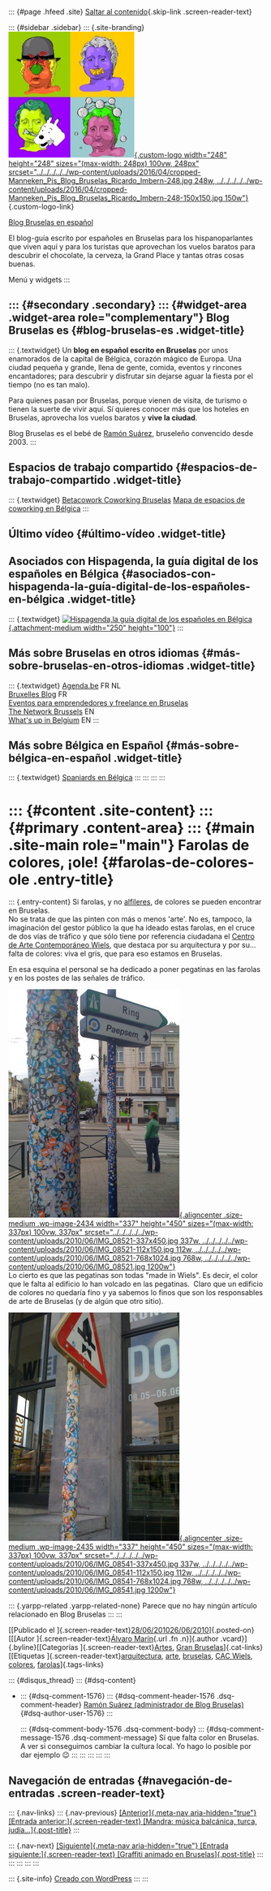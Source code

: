 ::: {#page .hfeed .site}
[Saltar al
contenido](../../../../../index.html?p=2421#content){.skip-link
.screen-reader-text}

::: {#sidebar .sidebar}
::: {.site-branding}
[![](../../../../../wp-content/uploads/2016/04/cropped-Manneken_Pis_Blog_Bruselas_Ricardo_Imbern-248.jpg){.custom-logo
width="248" height="248" sizes="(max-width: 248px) 100vw, 248px"
srcset="../../../../../wp-content/uploads/2016/04/cropped-Manneken_Pis_Blog_Bruselas_Ricardo_Imbern-248.jpg 248w, ../../../../../wp-content/uploads/2016/04/cropped-Manneken_Pis_Blog_Bruselas_Ricardo_Imbern-248-150x150.jpg 150w"}](../../../../../index.html){.custom-logo-link}

[Blog Bruselas en español](../../../../../index.html)

El blog-guía escrito por españoles en Bruselas para los hispanoparlantes
que viven aquí y para los turistas que aprovechan los vuelos baratos
para descubrir el chocolate, la cerveza, la Grand Place y tantas otras
cosas buenas.

Menú y widgets
:::

::: {#secondary .secondary}
::: {#widget-area .widget-area role="complementary"}
Blog Bruselas es {#blog-bruselas-es .widget-title}
----------------

::: {.textwidget}
Un **blog en español escrito en Bruselas** por unos enamorados de la
capital de Bélgica, corazón mágico de Europa. Una ciudad pequeña y
grande, llena de gente, comida, eventos y rincones encantadores; para
descubrir y disfrutar sin dejarse aguar la fiesta por el tiempo (no es
tan malo).

Para quienes pasan por Bruselas, porque vienen de visita, de turismo o
tienen la suerte de vivir aquí. Sí quieres conocer más que los hoteles
en Bruselas, aprovecha los vuelos baratos y **vive la ciudad**.

Blog Bruselas es el bebé de [Ramón Suárez](http://www.ramonsuarez.com),
bruseleño convencido desde 2003.
:::

Espacios de trabajo compartido {#espacios-de-trabajo-compartido .widget-title}
------------------------------

::: {.textwidget}
[Betacowork Coworking Bruselas](http://www.betacowork.com) [Mapa de
espacios de coworking en Bélgica](http://coworkingbelgium.com)
:::

Último vídeo {#último-vídeo .widget-title}
------------

Asociados con Hispagenda, la guía digital de los españoles en Bélgica {#asociados-con-hispagenda-la-guía-digital-de-los-españoles-en-bélgica .widget-title}
---------------------------------------------------------------------

::: {.textwidget}
[![Hispagenda,la guía digital de los españoles en
Bélgica](../../../../../wp-content/uploads/2010/04/Hispagenda-250px.gif "Hispagenda, la guía digital de los españoles en Bélgica"){.attachment-medium
width="250" height="100"}](http://www.hispagenda.com)
:::

Más sobre Bruselas en otros idiomas {#más-sobre-bruselas-en-otros-idiomas .widget-title}
-----------------------------------

::: {.textwidget}
[Agenda.be](http://www.agenda.be) FR NL\
[Bruxelles Blog](http://www.bxlblog.be/) FR\
[Eventos para emprendedores y freelance en
Bruselas](http://www.betacowork.com/events/)\
[The Network
Brussels](http://groups.yahoo.com/group/TheNetworkBrussels/) EN\
[What\'s up in Belgium](http://www.whatsupin.be/) EN
:::

Más sobre Bélgica en Español {#más-sobre-bélgica-en-español .widget-title}
----------------------------

::: {.textwidget}
[Spaniards en Bélgica](http://www.spaniards.es/paises/belgica)
:::
:::
:::
:::

::: {#content .site-content}
::: {#primary .content-area}
::: {#main .site-main role="main"}
Farolas de colores, ¡ole! {#farolas-de-colores-ole .entry-title}
=========================

::: {.entry-content}
Si farolas, y no
[alfileres](http://www.youtube.com/watch?v=2kTazZdMUCw), de colores se
pueden encontrar en Bruselas.\
No se trata de que las pinten con más o menos 'arte'. No es, tampoco, la
imaginación del gestor público la que ha ideado estas farolas, en el
cruce de dos vías de tráfico y que sólo tiene por referencia ciudadana
el [Centro de Arte Contemporáneo
Wiels](http://www.wiels.org/site2/home.php), que destaca por su
arquitectura y por su... falta de colores: viva el gris, que para eso
estamos en Bruselas.

En esa esquina el personal se ha dedicado a poner pegatinas en las
farolas y en los postes de las señales de tráfico.

[![](../../../../../wp-content/uploads/2010/06/IMG_08521-337x450.jpg){.aligncenter
.size-medium .wp-image-2434 width="337" height="450"
sizes="(max-width: 337px) 100vw, 337px"
srcset="../../../../../wp-content/uploads/2010/06/IMG_08521-337x450.jpg 337w, ../../../../../wp-content/uploads/2010/06/IMG_08521-112x150.jpg 112w, ../../../../../wp-content/uploads/2010/06/IMG_08521-768x1024.jpg 768w, ../../../../../wp-content/uploads/2010/06/IMG_08521.jpg 1200w"}](http://www.blogbruselas.com/2010/06/farolas-de-colores-%c2%a1ole.html/img_0852-2)\
Lo cierto es que las pegatinas son todas "made in Wiels". Es decir, el
color que le falta al edificio lo han volcado en las pegatinas.  Claro
que un edificio de colores no quedaría fino y ya sabemos lo finos que
son los responsables de arte de Bruselas (y de algún que otro sitio).

[![](../../../../../wp-content/uploads/2010/06/IMG_08541-337x450.jpg){.aligncenter
.size-medium .wp-image-2435 width="337" height="450"
sizes="(max-width: 337px) 100vw, 337px"
srcset="../../../../../wp-content/uploads/2010/06/IMG_08541-337x450.jpg 337w, ../../../../../wp-content/uploads/2010/06/IMG_08541-112x150.jpg 112w, ../../../../../wp-content/uploads/2010/06/IMG_08541-768x1024.jpg 768w, ../../../../../wp-content/uploads/2010/06/IMG_08541.jpg 1200w"}](http://www.blogbruselas.com/2010/06/farolas-de-colores-%c2%a1ole.html/img_0854-2)

::: {.yarpp-related .yarpp-related-none}
Parece que no hay ningún artículo relacionado en Blog Bruselas
:::
:::

[[Publicado el
]{.screen-reader-text}[28/06/201026/06/2010](../../../../../index.html?p=2421)]{.posted-on}[[[Autor
]{.screen-reader-text}[Álvaro
Marín](../../../../../index.html?author=4){.url .fn .n}]{.author
.vcard}]{.byline}[[Categorías
]{.screen-reader-text}[Artes](../../../../category/artes/index.html),
[Gran
Bruselas](../../../../category/gran-bruselas/index.html)]{.cat-links}[[Etiquetas
]{.screen-reader-text}[arquitectura](../../../../tag/arquitectura/index.html),
[arte](../../../../tag/arte/index.html),
[bruselas](../../../../tag/bruselas/index.html), [CAC
Wiels](../../../../tag/cac-wiels/index.html),
[colores](../../../../tag/colores/index.html),
[farolas](../../../../tag/farolas/index.html)]{.tags-links}

::: {#disqus_thread}
::: {#dsq-content}
-   ::: {#dsq-comment-1576}
    ::: {#dsq-comment-header-1576 .dsq-comment-header}
    [Ramón Suárez (administrador de Blog
    Bruselas)](http://twitter.com/ramonsuarez){#dsq-author-user-1576}
    :::

    ::: {#dsq-comment-body-1576 .dsq-comment-body}
    ::: {#dsq-comment-message-1576 .dsq-comment-message}
    Sí que falta color en Bruselas. A ver si conseguimos cambiar la
    cultura local. Yo hago lo posible por dar ejemplo 😉
    :::
    :::
    :::
:::
:::

Navegación de entradas {#navegación-de-entradas .screen-reader-text}
----------------------

::: {.nav-links}
::: {.nav-previous}
[[Anterior]{.meta-nav aria-hidden="true"} [Entrada
anterior:]{.screen-reader-text} [Mandra: música balcánica, turca,
judía...]{.post-title}](../../../../../index.html?p=2419)
:::

::: {.nav-next}
[[Siguiente]{.meta-nav aria-hidden="true"} [Entrada
siguiente:]{.screen-reader-text} [Graffiti animado en
Bruselas]{.post-title}](../../../../../index.html?p=2445)
:::
:::
:::
:::
:::

::: {.site-info}
[Creado con WordPress](https://es.wordpress.org/)
:::
:::
